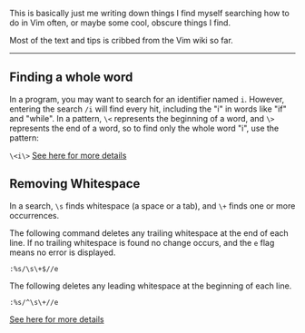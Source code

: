 This is basically just me writing down things I find myself searching how to do
in Vim often, or maybe some cool, obscure things I find.

Most of the text and tips is cribbed from the Vim wiki so far.

--------------------------------------------------------------------------------

Finding a whole word
--------------------
In a program, you may want to search for an identifier named `i`. However,
entering the search `/i` will find every hit, including the "i" in words like 
"if" and "while". In a pattern, `\<` represents the beginning of a word, and 
`\>` represents the end of a word, so to find only the whole word "i", use the
pattern:

```\<i\>```
[See here for more details][1]

Removing Whitespace
-------------------
In a search, `\s` finds whitespace (a space or a tab), and `\+` finds one or 
more occurrences.

The following command deletes any trailing whitespace at the end of each line.
If no trailing whitespace is found no change occurs, and the `e` flag means no
error is displayed.

```:%s/\s\+$//e```

The following deletes any leading whitespace at the beginning of each line.

```:%s/^\s\+//e```

[See here for more details][2]








[1]: http://vim.wikia.com/wiki/Search_patterns
[2]: http://vim.wikia.com/wiki/Remove_unwanted_spaces
